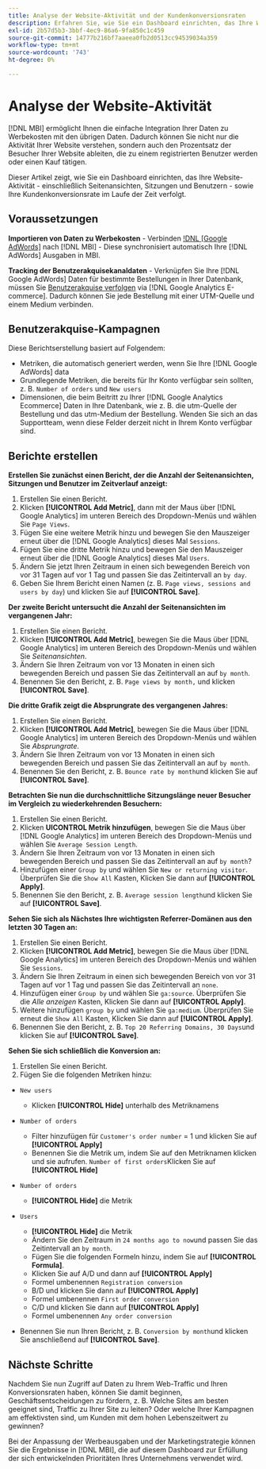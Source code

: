 ```yaml
---
title: Analyse der Website-Aktivität und der Kundenkonversionsraten
description: Erfahren Sie, wie Sie ein Dashboard einrichten, das Ihre Website-Aktivität - einschließlich Seitenansichten, Sitzungen und Benutzern - sowie Ihre Kundenkonversionsrate im Laufe der Zeit verfolgt.
exl-id: 2b57d5b3-3bbf-4ec9-86a6-9fa850c1c459
source-git-commit: 14777b216bf7aaeea0fb2d0513cc94539034a359
workflow-type: tm+mt
source-wordcount: '743'
ht-degree: 0%

---
```


# Analyse der Website-Aktivität

[!DNL MBI] ermöglicht Ihnen die einfache Integration Ihrer Daten zu Werbekosten mit den übrigen Daten. Dadurch können Sie nicht nur die Aktivität Ihrer Website verstehen, sondern auch den Prozentsatz der Besucher Ihrer Website ableiten, die zu einem registrierten Benutzer werden oder einen Kauf tätigen.

Dieser Artikel zeigt, wie Sie ein Dashboard einrichten, das Ihre Website-Aktivität - einschließlich Seitenansichten, Sitzungen und Benutzern - sowie Ihre Kundenkonversionsrate im Laufe der Zeit verfolgt.

## Voraussetzungen

**Importieren von Daten zu Werbekosten** - Verbinden [!DNL [Google AdWords]](../importing-data/integrations/google-adwords.md) nach [!DNL MBI] - Diese synchronisiert automatisch Ihre [!DNL AdWords] Ausgaben in MBI.

**Tracking der Benutzerakquisekanaldaten** - Verknüpfen Sie Ihre [!DNL Google AdWords] Daten für bestimmte Bestellungen in Ihrer Datenbank, müssen Sie [Benutzerakquise verfolgen](../analysis/google-track-user-acq.md) via [!DNL Google Analytics E-commerce]. Dadurch können Sie jede Bestellung mit einer UTM-Quelle und einem Medium verbinden.

## Benutzerakquise-Kampagnen

Diese Berichtserstellung basiert auf Folgendem:

* Metriken, die automatisch generiert werden, wenn Sie Ihre [!DNL Google AdWords] data
* Grundlegende Metriken, die bereits für Ihr Konto verfügbar sein sollten, z. B. `Number of orders` und `New users`
* Dimensionen, die beim Beitritt zu Ihrer [!DNL Google Analytics Ecommerce] Daten in Ihre Datenbank, wie z. B. die utm-Quelle der Bestellung und das utm-Medium der Bestellung. Wenden Sie sich an das Supportteam, wenn diese Felder derzeit nicht in Ihrem Konto verfügbar sind.

## Berichte erstellen

**Erstellen Sie zunächst einen Bericht, der die Anzahl der Seitenansichten, Sitzungen und Benutzer im Zeitverlauf anzeigt:**

1. Erstellen Sie einen Bericht.
1. Klicken **[!UICONTROL Add Metric]**, dann mit der Maus über [!DNL Google Analytics] im unteren Bereich des Dropdown-Menüs und wählen Sie `Page Views`.
1. Fügen Sie eine weitere Metrik hinzu und bewegen Sie den Mauszeiger erneut über die [!DNL Google Analytics] dieses Mal `Sessions`.
1. Fügen Sie eine dritte Metrik hinzu und bewegen Sie den Mauszeiger erneut über die [!DNL Google Analytics] dieses Mal `Users`.
1. Ändern Sie jetzt Ihren Zeitraum in einen sich bewegenden Bereich von vor 31 Tagen auf vor 1 Tag und passen Sie das Zeitintervall an `by day`.
1. Geben Sie Ihrem Bericht einen Namen (z. B. `Page views, sessions and users by day`) und klicken Sie auf **[!UICONTROL Save]**.

**Der zweite Bericht untersucht die Anzahl der Seitenansichten im vergangenen Jahr:**

1. Erstellen Sie einen Bericht.
1. Klicken **[!UICONTROL Add Metric]**, bewegen Sie die Maus über [!DNL Google Analytics] im unteren Bereich des Dropdown-Menüs und wählen Sie _Seitenansichten_.
1. Ändern Sie Ihren Zeitraum von vor 13 Monaten in einen sich bewegenden Bereich und passen Sie das Zeitintervall an auf `by month`.
1. Benennen Sie den Bericht, z. B. `Page views by month,` und klicken **[!UICONTROL Save]**.

**Die dritte Grafik zeigt die Absprungrate des vergangenen Jahres:**

1. Erstellen Sie einen Bericht.
1. Klicken **[!UICONTROL Add Metric]**, bewegen Sie die Maus über [!DNL Google Analytics] im unteren Bereich des Dropdown-Menüs und wählen Sie _Absprungrate_.
1. Ändern Sie Ihren Zeitraum von vor 13 Monaten in einen sich bewegenden Bereich und passen Sie das Zeitintervall an auf `by month`.
1. Benennen Sie den Bericht, z. B. `Bounce rate by month`und klicken Sie auf **[!UICONTROL Save]**.

**Betrachten Sie nun die durchschnittliche Sitzungslänge neuer Besucher im Vergleich zu wiederkehrenden Besuchern:**

1. Erstellen Sie einen Bericht.
1. Klicken **UICONTROL Metrik hinzufügen**, bewegen Sie die Maus über [!DNL Google Analytics] im unteren Bereich des Dropdown-Menüs und wählen Sie `Average Session Length`.
1. Ändern Sie Ihren Zeitraum von vor 13 Monaten in einen sich bewegenden Bereich und passen Sie das Zeitintervall an auf `by month`?
1. Hinzufügen einer `Group by` und wählen Sie `New or returning visitor`.  Überprüfen Sie die `Show All` Kasten, Klicken Sie dann auf **[!UICONTROL Apply]**.
1. Benennen Sie den Bericht, z. B. `Average session length`und klicken Sie auf **[!UICONTROL Save]**.

**Sehen Sie sich als Nächstes Ihre wichtigsten Referrer-Domänen aus den letzten 30 Tagen an:**

1. Erstellen Sie einen Bericht.
1. Klicken **[!UICONTROL Add Metric]**, bewegen Sie die Maus über [!DNL Google Analytics] im unteren Bereich des Dropdown-Menüs und wählen Sie `Sessions`.
1. Ändern Sie Ihren Zeitraum in einen sich bewegenden Bereich von vor 31 Tagen auf vor 1 Tag und passen Sie das Zeitintervall an `none`.
1. Hinzufügen einer `Group by` und wählen Sie `ga:source`.  Überprüfen Sie die _Alle anzeigen_ Kasten, Klicken Sie dann auf **[!UICONTROL Apply]**.
1. Weitere hinzufügen `group by` und wählen Sie `ga:medium`. Überprüfen Sie erneut die `Show All` Kasten, Klicken Sie dann auf **[!UICONTROL Apply]**.
1. Benennen Sie den Bericht, z. B. `Top 20 Referring Domains, 30 Days`und klicken Sie auf **[!UICONTROL Save]**.

**Sehen Sie sich schließlich die Konversion an:**

1. Erstellen Sie einen Bericht.
1. Fügen Sie die folgenden Metriken hinzu:

* `New users`
   * Klicken **[!UICONTROL Hide]** unterhalb des Metriknamens

* `Number of orders`
   * Filter hinzufügen für `Customer's order number` = 1 und klicken Sie auf **[!UICONTROL Apply]**
   * Benennen Sie die Metrik um, indem Sie auf den Metriknamen klicken und sie aufrufen. `Number of first orders`Klicken Sie auf **[!UICONTROL Hide]**

* `Number of orders`
   * **[!UICONTROL Hide]** die Metrik

* `Users`
   * **[!UICONTROL Hide]** die Metrik
   * Ändern Sie den Zeitraum in `24 months ago to now`und passen Sie das Zeitintervall an `by month`.
   * Fügen Sie die folgenden Formeln hinzu, indem Sie auf **[!UICONTROL Formula]**.
   * Klicken Sie auf A/D und dann auf **[!UICONTROL Apply]**
   * Formel umbenennen `Registration conversion`
   * B/D und klicken Sie dann auf **[!UICONTROL Apply]**
   * Formel umbenennen `First order conversion`
   * C/D und klicken Sie dann auf **[!UICONTROL Apply]**
   * Formel umbenennen `Any order conversion`

* Benennen Sie nun Ihren Bericht, z. B. `Conversion by month`und klicken Sie anschließend auf **[!UICONTROL Save]**.

## Nächste Schritte

Nachdem Sie nun Zugriff auf Daten zu Ihrem Web-Traffic und Ihren Konversionsraten haben, können Sie damit beginnen, Geschäftsentscheidungen zu fördern, z. B. Welche Sites am besten geeignet sind, Traffic zu Ihrer Site zu leiten? Oder welche Ihrer Kampagnen am effektivsten sind, um Kunden mit dem hohen Lebenszeitwert zu gewinnen?

Bei der Anpassung der Werbeausgaben und der Marketingstrategie können Sie die Ergebnisse in [!DNL MBI], die auf diesem Dashboard zur Erfüllung der sich entwickelnden Prioritäten Ihres Unternehmens verwendet wird.
